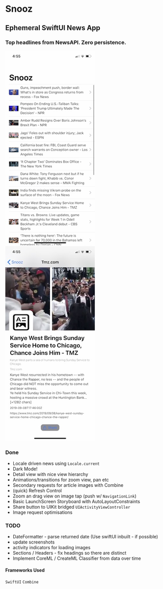 # Snooz
## Ephemeral SwiftUI News App

### Top headlines from NewsAPI. Zero persistence. 

![Alt text](/shots/IMG_4860.jpg?raw=true "Screenshot")
![Alt text](/shots/IMG_4859.jpg?raw=true "Screenshot")

### Done
* Locale driven news using `Locale.current`
* Dark Mode!
* Detail view with nice view hierarchy
* Animations/transitions for zoom view, pan etc
* Secondary requests for article images with Combine
* (quick) Refresh Control
* Zoom an drag view on image tap (push w/ `NavigationLink`)
* Basic LaunchScreen Storyboard with AutoLayoutConstraints
* Share button to UIKit bridged `UIActivityViewController`
* Image request optimisations

### TODO
* DateFormatter - parse returned date (Use swiftUI inbuilt - if possible)
* update screenshots
* activity indicators for loading images
* Sections / Headers - fix headings so there are distinct
* Implement CoreML / CreateML Classifier from data over time

#### Frameworks Used
`SwiftUI` `Combine`
